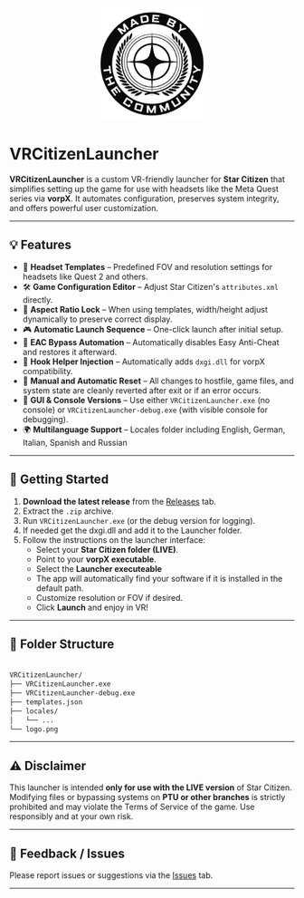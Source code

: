 
<p align="center">
  <img src="./image.png" width="200" alt="Star Citizen Logo"/>
</p>

# VRCitizenLauncher

**VRCitizenLauncher** is a custom VR-friendly launcher for **Star Citizen** that simplifies setting up the game for use with headsets like the Meta Quest series via **vorpX**. It automates configuration, preserves system integrity, and offers powerful user customization.

---

## 💡 Features

- 🎯 **Headset Templates** – Predefined FOV and resolution settings for headsets like Quest 2 and others.
- 🛠 **Game Configuration Editor** – Adjust Star Citizen's `attributes.xml` directly.
- 🔭 **Aspect Ratio Lock** – When using templates, width/height adjust dynamically to preserve correct display.
- 🎮 **Automatic Launch Sequence** – One-click launch after initial setup.
- 🔐 **EAC Bypass Automation** – Automatically disables Easy Anti-Cheat and restores it afterward.
- 🧩 **Hook Helper Injection** – Automatically adds `dxgi.dll` for vorpX compatibility.
- 🧼 **Manual and Automatic Reset** – All changes to hostfile, game files, and system state are cleanly reverted after exit or if an error occurs.
- 📜 **GUI & Console Versions** – Use either `VRCitizenLauncher.exe` (no console) or `VRCitizenLauncher-debug.exe` (with visible console for debugging).
- 🌍 **Multilanguage Support** – Locales folder including English, German, Italian, Spanish and Russian

---

## 🚀 Getting Started

1. **Download the latest release** from the [Releases](https://github.com/yourusername/VRCitizenLauncher/releases) tab.
2. Extract the `.zip` archive.
3. Run `VRCitizenLauncher.exe` (or the debug version for logging).
4. If needed get the dxgi.dll and add it to the Launcher folder.
5. Follow the instructions on the launcher interface:
   - Select your **Star Citizen folder (LIVE)**.
   - Point to your **vorpX executable**.
   - Select the **Launcher executeable**
   - The app will automatically find your software if it is installed in the default path.
   - Customize resolution or FOV if desired.
   - Click **Launch** and enjoy in VR!

---

## 📁 Folder Structure

```

VRCitizenLauncher/
├── VRCitizenLauncher.exe
├── VRCitizenLauncher-debug.exe
├── templates.json
├── locales/
│   └── ...
└── logo.png

```

---

## ⚠️ Disclaimer

This launcher is intended **only for use with the LIVE version** of Star Citizen.  
Modifying files or bypassing systems on **PTU or other branches** is strictly prohibited and may violate the Terms of Service of the game. Use responsibly and at your own risk.

---

## 📩 Feedback / Issues

Please report issues or suggestions via the [Issues](https://github.com/GamingadlerHD/VRCitizen-Launcher/issues) tab.

---

